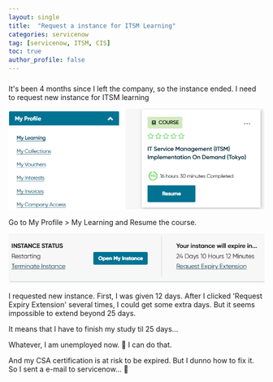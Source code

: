 ```yaml
---
layout: single
title:  "Request a instance for ITSM Learning"
categories: servicenow
tag: [servicenow, ITSM, CIS]
toc: true
author_profile: false
---
```


##### 

It's been 4 months since I left the company, so the instance ended. I need to request new instance for ITSM learning

![image20240110224627445](https://github.com/Moon-NaRi/Moon-Nari.github.io/blob/c324b2925f3b8505ffcd797e7a1c0fb07346ef6e/images/2024-01-10-1/image20240110224627445.png)

Go to My Profile > My Learning and Resume the course.



![image20240110224802394](https://github.com/Moon-NaRi/Moon-Nari.github.io/blob/c324b2925f3b8505ffcd797e7a1c0fb07346ef6e/images/2024-01-10-1/image20240110224802394.png)

I requested new instance. First, I was given 12 days. After I clicked 'Request Expiry Extension' several times, I could get some extra days. But it seems impossible to extend beyond 25 days.

It means that I have to finish my study til 25 days...

Whatever, I am unemployed now. 🤣 I can do that.



And my CSA certification is at risk to be expired. But I dunno how to fix it. So I sent a e-mail to servicenow... 🥺
